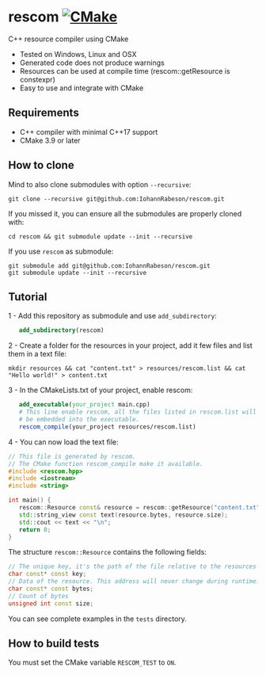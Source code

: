 # rescom [![CMake](https://github.com/IohannRabeson/rescom/actions/workflows/cmake.yml/badge.svg)](https://github.com/IohannRabeson/rescom/actions/workflows/cmake.yml)

C++ resource compiler using CMake

 - Tested on Windows, Linux and OSX
 - Generated code does not produce warnings
 - Resources can be used at compile time (rescom::getResource is constexpr)
 - Easy to use and integrate with CMake

## Requirements
 - C++ compiler with minimal C++17 support
 - CMake 3.9 or later

## How to clone
Mind to also clone submodules with option `--recursive`:
```shell
git clone --recursive git@github.com:IohannRabeson/rescom.git
```
If you missed it, you can ensure all the submodules are properly cloned with:
```shell
cd rescom && git submodule update --init --recursive
```
If you use `rescom` as submodule:
```shell
git submodule add git@github.com:IohannRabeson/rescom.git
git submodule update --init --recursive
```

## Tutorial

 1 - Add this repository as submodule and use `add_subdirectory`:
 ```cmake
    add_subdirectory(rescom)
```
 2 - Create a folder for the resources in your project, add it few files and list them in a text file:
 ```shell
mkdir resources && cat "content.txt" > resources/rescom.list && cat "Hello world!" > content.txt
```
 3 - In the CMakeLists.txt of your project, enable rescom:
 ```cmake
    add_executable(your_project main.cpp)
    # This line enable rescom, all the files listed in rescom.list will
    # be embedded into the executable.
    rescom_compile(your_project resources/rescom.list)
```
 4 - You can now load the text file:
 ```c++
// This file is generated by rescom.
// The CMake function rescom_compile make it available.
#include <rescom.hpp> 
#include <iostream>
#include <string>

int main() {
    rescom::Resource const& resource = rescom::getResource("content.txt");
    std::string_view const text(resource.bytes, resource.size);
    std::cout << text << "\n";
    return 0;
}
 ```

The structure `rescom::Resource` contains the following fields: 
```c++
// The unique key, it's the path of the file relative to the resources file list
char const* const key;
// Data of the resource. This address will never change during runtime.
char const* const bytes;
// Count of bytes
unsigned int const size;
```

You can see complete examples in the `tests` directory.

## How to build tests
You must set the CMake variable `RESCOM_TEST` to `ON`.

